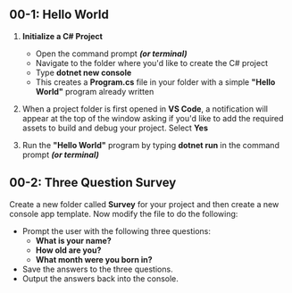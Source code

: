## 00-1:  Hello World

1.  **Initialize a C# Project**

    * Open the command prompt ***(or terminal)***
    * Navigate to the folder where you'd like to create the C# project
    * Type **dotnet new console**
    * This creates a **Program.cs** file in your folder with a simple **"Hello World"** program already written
2.  When a project folder is first opened in **VS Code**, a notification will appear at the top of the window asking if you'd like to add the required assets to build and debug your project.  Select **Yes**
3.  Run the **"Hello World"** program by typing **dotnet run** in the command prompt ***(or terminal)***

## 00-2:  Three Question Survey

Create a new folder called **Survey** for your project and then create a new console app template.  Now modify the file to do the following:
* Prompt the user with the following three questions:
    * **What is your name?**
    * **How old are you?**
    * **What month were you born in?**
* Save the answers to the three questions.
* Output the answers back into the console.
